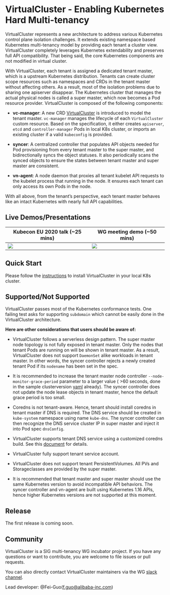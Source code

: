# VirtualCluster - Enabling Kubernetes Hard Multi-tenancy

VirtualCluster represents a new architecture to address various Kubernetes control plane isolation challenges.
It extends existing namespace based Kubernetes multi-tenancy model by providing each tenant a cluster view.
VirtualCluster completely leverages Kubernetes extendability and preserves full API compatibility.
That being said, the core Kubernetes components are not modified in virtual cluster.

With VirtualCluster, each tenant is assigned a dedicated tenant master, which is a upstream Kubernetes distribution.
Tenants can create cluster scope resources such as namespaces and CRDs in the tenant master without affecting others.
As a result, most of the isolation problems due to sharing one apiserver disappear.
The Kubernetes cluster that manages the actual physical nodes is called a super master, which now
becomes a Pod resource provider. VirtualCluster is composed of the following components:

- **vc-manager**: A new CRD [VirtualCluster](pkg/apis/tenancy/v1alpha1/virtualcluster_types.go) is introduced
to model the tenant master. `vc-manager` manages the lifecycle of each `VirtualCluster` custom resource.
Based on the specification, it either creates `apiserver`, `etcd` and `controller-manager` Pods in local K8s cluster,
or imports an existing cluster if a valid `kubeconfig` is provided.

- **syncer**: A centralized controller that populates API objects needed for Pod provisioning from every tenant master
to the super master, and bidirectionally syncs the object statuses. It also periodically scans the synced objects to ensure
the states between tenant master and super master are consistent.

- **vn-agent**: A node daemon that proxies all tenant kubelet API requests to the kubelet process that running
in the node. It ensures each tenant can only access its own Pods in the node.

With all above, from the tenant’s perspective, each tenant master behaves like an intact Kubernetes with nearly full API capabilities.

## Live Demos/Presentations

Kubecon EU 2020 talk (~25 mins) | WG meeting demo (~50 mins)
--- | ---
[![](http://img.youtube.com/vi/5RgF_dYyvEY/0.jpg)](https://www.youtube.com/watch?v=5RgF_dYyvEY "vc-kubecon-eu-2020") | [![](http://img.youtube.com/vi/Kow00IEUbAA/0.jpg)](http://www.youtube.com/watch?v=Kow00IEUbAA "vc-demo-long")

## Quick Start

Please follow the [instructions](./doc/demo.md) to install VirtualCluster in your local K8s cluster.

## Supported/Not Supported

VirtualCluster passes most of the Kubernetes conformance tests. One failing test asks for supporting
`subdomain` which cannot be easily done in the VirtualCluster architecture.

**Here are other considerations that users should be aware of:**

- VirtualCluster follows a serverless design pattern. The super master node topology is not fully exposed in
tenant master. Only the nodes that tenant Pods are running on will be shown in tenant master. As a result,
VirtualCluster does not support `DaemonSet` alike workloads in tenant master. In other words, the syncer controller
rejects a newly created tenant Pod if its `nodename` has been set in the spec.

- It is recommended to increase the tenant master node controller `--node-monitor-grace-period` parameter to a larger value
( >60 seconds, done in the sample clusterversion [yaml](config/sampleswithspec/clusterversion_v1_nodeport.yaml) already).
The syncer controller does not update the node lease objects in tenant master,
hence the default grace period is too small.

- Coredns is not tenant-aware. Hence, tenant should install coredns in tenant master if DNS is required.
The DNS service should be created in `kube-system` namespace using name `kube-dns`. The syncer controller can then
recognize the DNS service cluster IP in super master and inject it into Pod spec `dnsConfig`.

- VirtualCluster supports tenant DNS service using a customized coredns build. See this [document](./doc/tenant-dns.md) for details.

- VirtualCluster fully support tenant service account.

- VirtualCluster does not support tenant PersistentVolumes. All PVs and Storageclasses are provided by the super master.

- It is recommended that tenant master and super master should use the same Kubernetes version to avoid
incompatible API behaviors. The syncer controller and vn-agent are built using Kubernetes 1.16 APIs, hence
higher Kubernetes versions are not supported at this moment.

## Release

The first release is coming soon.

## Community
VirtualCluster is a SIG multi-tenancy WG incubator project.
If you have any questions or want to contribute, you are welcome to file issues or pull requests.

You can also directly contact VirtualCluster maintainers via the WG [slack channel](https://kubernetes.slack.com/messages/wg-multitenancy).

Lead developer: @Fei-Guo(f.guo@alibaba-inc.com)
